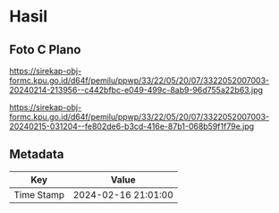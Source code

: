# Hasil

## Foto C Plano

https://sirekap-obj-formc.kpu.go.id/d64f/pemilu/ppwp/33/22/05/20/07/3322052007003-20240214-213956--c442bfbc-e049-499c-8ab9-96d755a22b63.jpg

https://sirekap-obj-formc.kpu.go.id/d64f/pemilu/ppwp/33/22/05/20/07/3322052007003-20240215-031204--fe802de6-b3cd-416e-87b1-068b59f1f79e.jpg


## Metadata

| Key        | Value               |
| ---------- | ------------------- |
| Time Stamp | 2024-02-16 21:01:00 |



